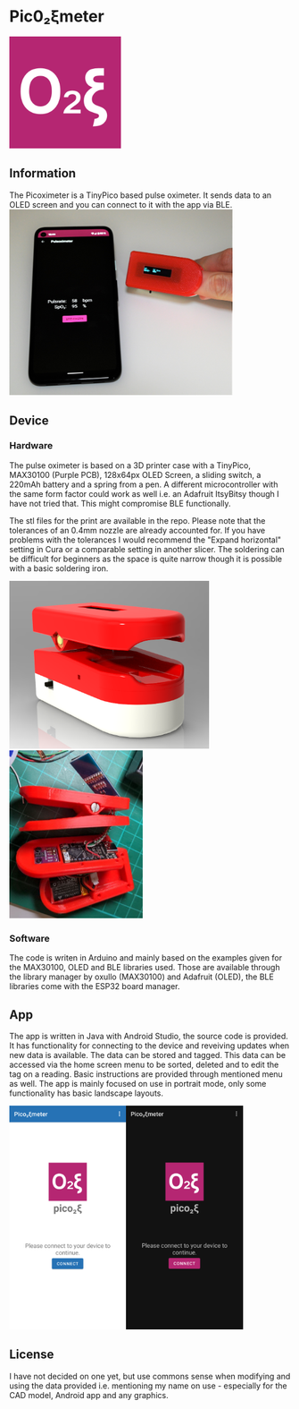 # Pic0₂ξmeter
<img src="./Images/Logo_Picoxi.png" alt="Logo for the Picoximeter" width="200"/>

## Information
The Picoximeter is a TinyPico based pulse oximeter. It sends data to an OLED screen and you can connect to it with the app via BLE.
<img src="./Images/use.jpg" alt="Pulseoximeter with app in use." width="400"/>

## Device
### Hardware
The pulse oximeter is based on a 3D printer case with a TinyPico, MAX30100 (Purple PCB), 128x64px OLED Screen, a sliding switch, a 220mAh battery and a spring from a pen. A different microcontroller with the same form factor could work as well i.e. an Adafruit ItsyBitsy though I have not tried that. This might compromise BLE functionally.

The stl files for the print are available in the repo. Please note that the tolerances of an 0.4mm nozzle are already accounted for. If you have problems with the tolerances I would recommend the "Expand horizontal" setting in Cura or a comparable setting in another slicer.
The soldering can be difficult for beginners as the space is quite narrow though it is possible with a basic soldering iron.

<img src="./Images/render.png" alt="Rendered image of the device case." height="300"/><img src="./Images/Assembly.jpg" alt="Image with an assembled Picoximeter which is opened to see the wires." height="300"/>

### Software
The code is writen in Arduino and mainly based on the examples given for the MAX30100, OLED and BLE libraries used. Those are available through the library manager by oxullo (MAX30100) and Adafruit (OLED), the BLE libraries come with the ESP32 board manager.

## App
The app is written in Java with Android Studio, the source code is provided. It has functionality for connecting to the device and reveiving updates when new data is available. The data can be stored and tagged. This data can be accessed via the home screen menu to be sorted, deleted and to edit the tag on a reading. Basic instructions are provided through mentioned menu as well.
The app is mainly focused on use in portrait mode, only some functionality has basic landscape layouts.

<img src="./Images/Day_UI.png" alt="Bright UI for the app." height="400"/><img src="./Images/Night_UI.png" alt="Das UI for the app." height="400"/>

## License
I have not decided on one yet, but use commons sense when modifying and using the data provided i.e. mentioning my name on use - especially for the CAD model, Android app and any graphics.
